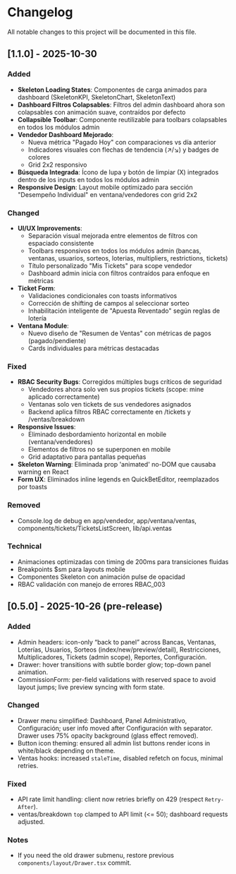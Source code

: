 # Changelog

All notable changes to this project will be documented in this file.

## [1.1.0] - 2025-10-30

### Added
- **Skeleton Loading States**: Componentes de carga animados para dashboard (SkeletonKPI, SkeletonChart, SkeletonText)
- **Dashboard Filtros Colapsables**: Filtros del admin dashboard ahora son colapsables con animación suave, contraídos por defecto
- **Collapsible Toolbar**: Componente reutilizable para toolbars colapsables en todos los módulos admin
- **Vendedor Dashboard Mejorado**: 
  - Nueva métrica "Pagado Hoy" con comparaciones vs día anterior
  - Indicadores visuales con flechas de tendencia (↗️/↘️) y badges de colores
  - Grid 2x2 responsivo
- **Búsqueda Integrada**: Ícono de lupa y botón de limpiar (X) integrados dentro de los inputs en todos los módulos admin
- **Responsive Design**: Layout mobile optimizado para sección "Desempeño Individual" en ventana/vendedores con grid 2x2

### Changed
- **UI/UX Improvements**:
  - Separación visual mejorada entre elementos de filtros con espaciado consistente
  - Toolbars responsivos en todos los módulos admin (bancas, ventanas, usuarios, sorteos, loterias, multipliers, restrictions, tickets)
  - Título personalizado "Mis Tickets" para scope vendedor
  - Dashboard admin inicia con filtros contraídos para enfoque en métricas
- **Ticket Form**: 
  - Validaciones condicionales con toasts informativos
  - Corrección de shifting de campos al seleccionar sorteo
  - Inhabilitación inteligente de "Apuesta Reventado" según reglas de lotería
- **Ventana Module**:
  - Nuevo diseño de "Resumen de Ventas" con métricas de pagos (pagado/pendiente)
  - Cards individuales para métricas destacadas

### Fixed
- **RBAC Security Bugs**: Corregidos múltiples bugs críticos de seguridad
  - Vendedores ahora solo ven sus propios tickets (scope: mine aplicado correctamente)
  - Ventanas solo ven tickets de sus vendedores asignados
  - Backend aplica filtros RBAC correctamente en /tickets y /ventas/breakdown
- **Responsive Issues**: 
  - Eliminado desbordamiento horizontal en mobile (ventana/vendedores)
  - Elementos de filtros no se superponen en mobile
  - Grid adaptativo para pantallas pequeñas
- **Skeleton Warning**: Eliminada prop 'animated' no-DOM que causaba warning en React
- **Form UX**: Eliminados inline legends en QuickBetEditor, reemplazados por toasts

### Removed
- Console.log de debug en app/vendedor, app/ventana/ventas, components/tickets/TicketsListScreen, lib/api.ventas

### Technical
- Animaciones optimizadas con timing de 200ms para transiciones fluidas
- Breakpoints $sm para layouts mobile
- Componentes Skeleton con animación pulse de opacidad
- RBAC validación con manejo de errores RBAC_003

## [0.5.0] - 2025-10-26 (pre-release)

### Added
- Admin headers: icon-only “back to panel” across Bancas, Ventanas, Loterías, Usuarios, Sorteos (index/new/preview/detail), Restricciones, Multiplicadores, Tickets (admin scope), Reportes, Configuración.
- Drawer: hover transitions with subtle border glow; top-down panel animation.
- CommissionForm: per-field validations with reserved space to avoid layout jumps; live preview syncing with form state.

### Changed
- Drawer menu simplified: Dashboard, Panel Administrativo, Configuración; user info moved after Configuración with separator. Drawer uses 75% opacity background (glass effect removed).
- Button icon theming: ensured all admin list buttons render icons in white/black depending on theme.
- Ventas hooks: increased `staleTime`, disabled refetch on focus, minimal retries.

### Fixed
- API rate limit handling: client now retries briefly on 429 (respect `Retry-After`).
- ventas/breakdown `top` clamped to API limit (<= 50); dashboard requests adjusted.

### Notes
- If you need the old drawer submenu, restore previous `components/layout/Drawer.tsx` commit.

